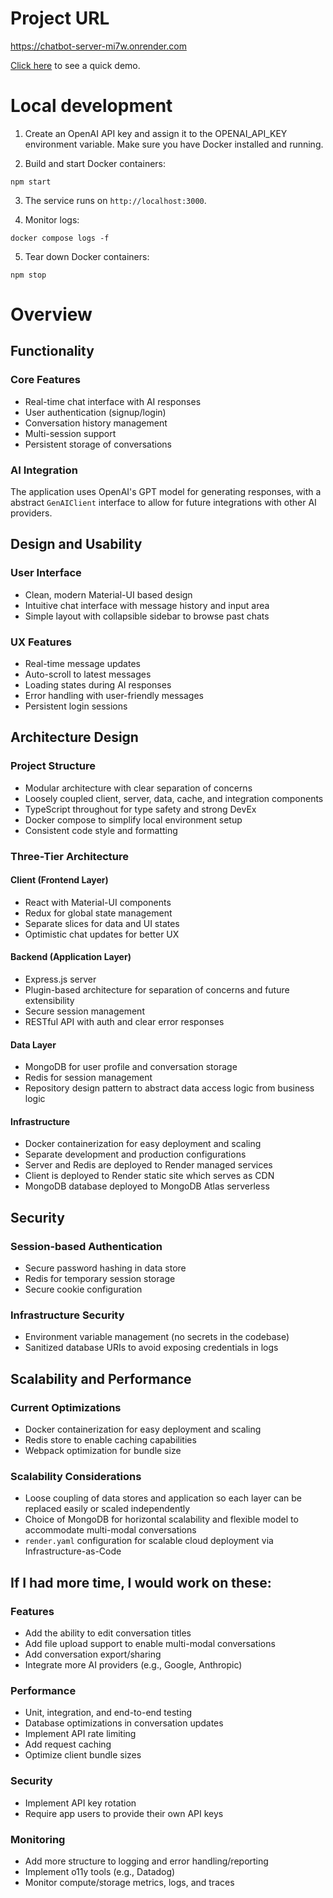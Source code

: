 # Project URL

https://chatbot-server-mi7w.onrender.com

[Click here](https://www.loom.com/share/03533e70f01742759eae725439a4eaeb?sid=af205a46-37d8-4b65-91f5-02c66670509c) to see a quick demo.


# Local development

1. Create an OpenAI API key and assign it to the OPENAI_API_KEY environment variable. Make sure you have Docker installed and running. 

2. Build and start Docker containers:

```
npm start
```

3. The service runs on `http://localhost:3000`.

4. Monitor logs:

```
docker compose logs -f
```

5. Tear down Docker containers:

```
npm stop
```

# Overview

## Functionality

### Core Features

- Real-time chat interface with AI responses
- User authentication (signup/login)
- Conversation history management
- Multi-session support
- Persistent storage of conversations

### AI Integration

The application uses OpenAI's GPT model for generating responses, with a abstract `GenAIClient` interface to allow for future integrations with other AI providers.

## Design and Usability

### User Interface

- Clean, modern Material-UI based design
- Intuitive chat interface with message history and input area
- Simple layout with collapsible sidebar to browse past chats

### UX Features

- Real-time message updates
- Auto-scroll to latest messages
- Loading states during AI responses
- Error handling with user-friendly messages
- Persistent login sessions

## Architecture Design

### Project Structure

- Modular architecture with clear separation of concerns 
- Loosely coupled client, server, data, cache, and integration components 
- TypeScript throughout for type safety and strong DevEx
- Docker compose to simplify local environment setup
- Consistent code style and formatting

### Three-Tier Architecture

#### Client (Frontend Layer)

- React with Material-UI components
- Redux for global state management
- Separate slices for data and UI states
- Optimistic chat updates for better UX

#### Backend (Application Layer)

- Express.js server
- Plugin-based architecture for separation of concerns and future extensibility
- Secure session management
- RESTful API with auth and clear error responses

#### Data Layer

- MongoDB for user profile and conversation storage
- Redis for session management
- Repository design pattern to abstract data access logic from business logic

#### Infrastructure

- Docker containerization for easy deployment and scaling
- Separate development and production configurations
- Server and Redis are deployed to Render managed services
- Client is deployed to Render static site which serves as CDN
- MongoDB database deployed to MongoDB Atlas serverless

## Security

### Session-based Authentication

- Secure password hashing in data store
- Redis for temporary session storage
- Secure cookie configuration

### Infrastructure Security

- Environment variable management (no secrets in the codebase)
- Sanitized database URIs to avoid exposing credentials in logs

## Scalability and Performance

### Current Optimizations

- Docker containerization for easy deployment and scaling
- Redis store to enable caching capabilities
- Webpack optimization for bundle size

### Scalability Considerations

- Loose coupling of data stores and application so each layer can be replaced easily or scaled independently
- Choice of MongoDB for horizontal scalability and flexible model to accommodate multi-modal conversations
- `render.yaml` configuration for scalable cloud deployment via Infrastructure-as-Code

## If I had more time, I would work on these:

### Features

- Add the ability to edit conversation titles
- Add file upload support to enable multi-modal conversations
- Add conversation export/sharing
- Integrate more AI providers (e.g., Google, Anthropic)

### Performance

- Unit, integration, and end-to-end testing
- Database optimizations in conversation updates
- Implement API rate limiting
- Add request caching
- Optimize client bundle sizes

### Security

- Implement API key rotation
- Require app users to provide their own API keys

### Monitoring

- Add more structure to logging and error handling/reporting
- Implement o11y tools (e.g., Datadog)
- Monitor compute/storage metrics, logs, and traces
